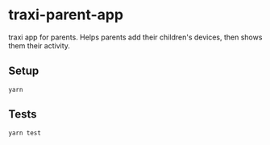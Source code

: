 # traxi-parent-app

traxi app for parents. Helps parents add their children's devices, then shows them their activity.

## Setup

`yarn`

## Tests

`yarn test`
